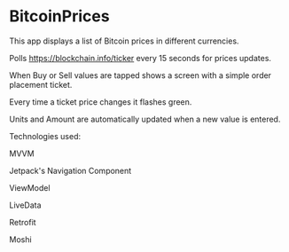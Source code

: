 # BitcoinPrices

This app displays a list of Bitcoin prices in different currencies.

Polls https://blockchain.info/ticker every 15 seconds for prices updates.

When Buy or Sell values are tapped shows a screen with a simple order placement ticket.

Every time a ticket price changes it flashes green.

Units and Amount are automatically updated when a new value is entered.

Technologies used:

MVVM

Jetpack's Navigation Component

ViewModel

LiveData

Retrofit

Moshi
